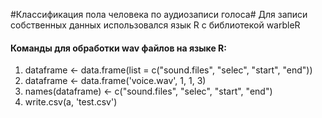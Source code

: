 #Классификация пола человека по аудиозаписи голоса#
Для записи собственных данных использовался язык R с библиотекой warbleR
#### Команды для обработки wav файлов на языке R:
1. dataframe <- data.frame(list = c("sound.files", "selec", "start", "end")) 
1. dataframe <- data.frame('voice.wav', 1, 1, 3)
1. names(dataframe) <- c("sound.files", "selec", "start", "end")
1. write.csv(a, 'test.csv')
